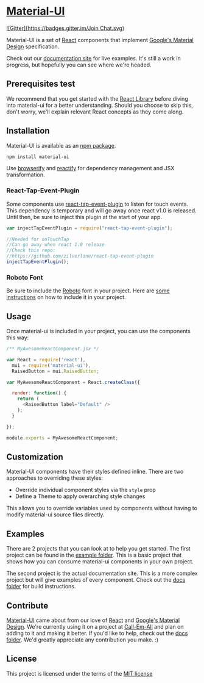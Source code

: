 # [Material-UI](http://callemall.github.io/material-ui/)

[![Gitter](https://badges.gitter.im/Join Chat.svg)](https://gitter.im/callemall/material-ui?utm_source=badge&utm_medium=badge&utm_campaign=pr-badge&utm_content=badge)

Material-UI is a set of [React](http://facebook.github.io/react/) components that implement [Google's Material Design](https://www.google.com/design/spec/material-design/introduction.html) specification.

Check out our [documentation site](http://www.material-ui.com/) for live examples. It's still a work in progress, but hopefully you can see where we're headed.

## Prerequisites test

We recommend that you get started with the [React Library](http://facebook.github.io/react/) before diving into material-ui for a better understanding. Should you choose to skip this, don't worry, we'll explain relevant React concepts as they come along.

## Installation

Material-UI is available as an [npm package](https://www.npmjs.org/package/material-ui).
```sh
npm install material-ui
```

Use [browserify](http://browserify.org/) and [reactify](https://github.com/andreypopp/reactify) for dependency management and JSX transformation. 

### React-Tap-Event-Plugin
Some components use [react-tap-event-plugin](https://github.com/zilverline/react-tap-event-plugin) to
listen for touch events. This dependency is temporary and will go away once react v1.0 is released. Until then, be
sure to inject this plugin at the start of your app.
```js
var injectTapEventPlugin = require("react-tap-event-plugin");

//Needed for onTouchTap
//Can go away when react 1.0 release
//Check this repo:
//https://github.com/zilverline/react-tap-event-plugin
injectTapEventPlugin();
```

### Roboto Font
Be sure to include the [Roboto](http://www.google.com/fonts/specimen/Roboto) font in your project.
Here are [some instructions](http://www.google.com/fonts#UsePlace:use/Collection:Roboto:400,300,500) on how to include it in your project.

## Usage

Once material-ui is included in your project, you can use the components this way:
```js
/** MyAwesomeReactComponent.jsx */

var React = require('react'),
  mui = require('material-ui'),
  RaisedButton = mui.RaisedButton;

var MyAwesomeReactComponent = React.createClass({

  render: function() {
    return (
      <RaisedButton label="Default" />
    );
  }

});

module.exports = MyAwesomeReactComponent;
```

## Customization

Material-UI components have their styles defined inline. There are two approaches to overriding these styles:

* Override individual component styles via the `style` prop
* Define a Theme to apply overarching style changes

This allows you to override variables used by components without having to modify material-ui source files directly.

## Examples
There are 2 projects that you can look at to help you get started. The first project can be found in the [example folder](https://github.com/callemall/material-ui/tree/master/example). This is a basic project that shows how you can consume material-ui components in your own project.

The second project is the actual documentation site. This is a more complex project but will give examples of every component. Check out the [docs folder](https://github.com/callemall/material-ui/tree/master/docs) for build instructions.

## Contribute

[Material-UI](http://www.material-ui.com/) came about from our love of [React](http://facebook.github.io/react/) and [Google's Material Design](https://www.google.com/design/spec/material-design/introduction.html). We're currently using it on a project at [Call-Em-All](https://www.call-em-all.com/) and plan on adding to it and making it better. If you'd like to help, check out the [docs folder](https://github.com/callemall/material-ui/tree/master/docs). We'd greatly appreciate any contribution you make. :)

## License
This project is licensed under the terms of the [MIT license](https://github.com/callemall/material-ui/blob/master/LICENSE)
